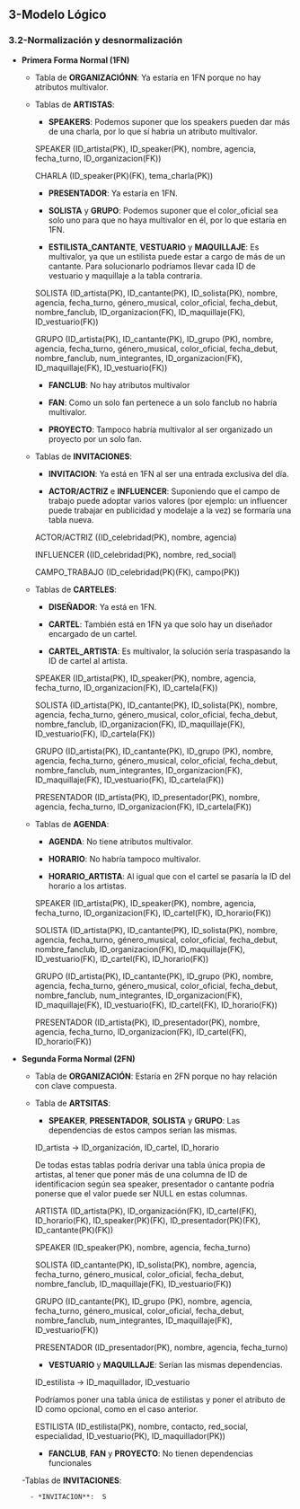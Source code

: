 ## 3-Modelo Lógico
### 3.2-Normalización y desnormalización

- **Primera Forma Normal (1FN)**

    - Tabla de **ORGANIZACIÓNN**: Ya estaría en 1FN porque no hay atributos multivalor.
    
    - Tablas de **ARTISTAS**:
        
        - **SPEAKERS**: Podemos suponer que los speakers pueden dar más de una charla, por lo que sí habria
        un atributo multivalor.
        
        SPEAKER (ID_artista(PK), ID_speaker(PK), nombre, agencia, fecha_turno, ID_organizacion(FK))
        
        CHARLA (ID_speaker(PK)(FK), tema_charla(PK))
        
        - **PRESENTADOR**: Ya estaría en 1FN.
        
        - **SOLISTA** y **GRUPO**: Podemos suponer que el color_oficial sea solo uno para que no haya multivalor en él, 
        por lo que estaría en 1FN.
        
        - **ESTILISTA_CANTANTE**, **VESTUARIO** y **MAQUILLAJE**: Es multivalor, ya que un estilista puede estar a cargo de más de un cantante.
        Para solucionarlo podríamos llevar cada ID de vestuario y maquillaje a la tabla contraria.
        
        SOLISTA (ID_artista(PK), ID_cantante(PK), ID_solista(PK), nombre, agencia, fecha_turno, género_musical, color_oficial, fecha_debut, nombre_fanclub, ID_organizacion(FK), ID_maquillaje(FK), ID_vestuario(FK))
        
        GRUPO (ID_artista(PK), ID_cantante(PK), ID_grupo (PK), nombre, agencia, fecha_turno, género_musical, color_oficial, fecha_debut, nombre_fanclub, num_integrantes, ID_organizacion(FK), ID_maquillaje(FK), ID_vestuario(FK))

        - **FANCLUB**: No hay atributos multivalor
        
        - **FAN**: Como un solo fan pertenece a un solo fanclub no habría multivalor.
        
        - **PROYECTO**: Tampoco habría multivalor al ser organizado un proyecto por un solo fan.
        
    - Tablas de **INVITACIONES**:
        
        - **INVITACION**: Ya está en 1FN al ser una entrada exclusiva del día.
        
        - **ACTOR/ACTRIZ** e **INFLUENCER**: Suponiendo que el campo de trabajo puede adoptar varios valores (por ejemplo: un influencer
        puede trabajar en publicidad y modelaje a la vez) se formaría una tabla nueva.
        
        ACTOR/ACTRIZ ((ID_celebridad(PK), nombre, agencia)
        
        INFLUENCER ((ID_celebridad(PK), nombre, red_social)
        
        CAMPO_TRABAJO (ID_celebridad(PK)(FK), campo(PK))
        
    - Tablas de **CARTELES**:
    
        - **DISEÑADOR**: Ya está en 1FN.
        
        - **CARTEL**: También está en 1FN ya que solo hay un diseñador encargado de un cartel.
        
        - **CARTEL_ARTISTA**: Es multivalor, la solución sería traspasando la ID de cartel al artista.
        
        SPEAKER (ID_artista(PK), ID_speaker(PK), nombre, agencia, fecha_turno, ID_organizacion(FK), ID_cartela(FK))
                
        SOLISTA (ID_artista(PK), ID_cantante(PK), ID_solista(PK), nombre, agencia, fecha_turno, género_musical, color_oficial, fecha_debut, nombre_fanclub, ID_organizacion(FK), ID_maquillaje(FK), ID_vestuario(FK), ID_cartela(FK))
                
        GRUPO (ID_artista(PK), ID_cantante(PK), ID_grupo (PK), nombre, agencia, fecha_turno, género_musical, color_oficial, fecha_debut, nombre_fanclub, num_integrantes, ID_organizacion(FK), ID_maquillaje(FK), ID_vestuario(FK), ID_cartela(FK))

        PRESENTADOR (ID_artista(PK), ID_presentador(PK), nombre, agencia, fecha_turno, ID_organizacion(FK), ID_cartela(FK))

    - Tablas de **AGENDA**:
    
        - **AGENDA**: No tiene atributos multivalor.
        
        - **HORARIO**: No habría tampoco multivalor.
        
        - **HORARIO_ARTISTA**: Al igual que con el cartel se pasaría la ID del horario a los artistas.
        
        SPEAKER (ID_artista(PK), ID_speaker(PK), nombre, agencia, fecha_turno, ID_organizacion(FK), ID_cartel(FK), ID_horario(FK))
                        
        SOLISTA (ID_artista(PK), ID_cantante(PK), ID_solista(PK), nombre, agencia, fecha_turno, género_musical, color_oficial, fecha_debut, nombre_fanclub, ID_organizacion(FK), ID_maquillaje(FK), ID_vestuario(FK), ID_cartel(FK), ID_horario(FK))
                        
        GRUPO (ID_artista(PK), ID_cantante(PK), ID_grupo (PK), nombre, agencia, fecha_turno, género_musical, color_oficial, fecha_debut, nombre_fanclub, num_integrantes, ID_organizacion(FK), ID_maquillaje(FK), ID_vestuario(FK), ID_cartel(FK), ID_horario(FK))
        
        PRESENTADOR (ID_artista(PK), ID_presentador(PK), nombre, agencia, fecha_turno, ID_organizacion(FK), ID_cartel(FK), ID_horario(FK))

- **Segunda Forma Normal (2FN)**

    - Tabla de **ORGANIZACIÓN**: Estaría en 2FN porque no hay relación con clave compuesta.
    
    - Tabla de **ARTSITAS**:
        
        - **SPEAKER**, **PRESENTADOR**, **SOLISTA** y **GRUPO**: Las dependencias de estos campos serían las mismas.
        
        ID_artista -> ID_organización, ID_cartel, ID_horario
        
        De todas estas tablas podría derivar una tabla única propia de artistas, al tener que poner más de una columna de ID de identificacion según sea speaker, presentador o cantante
        podría ponerse que el valor puede ser NULL en estas columnas.
        
        ARTISTA (ID_artista(PK), ID_organización(FK), ID_cartel(FK), ID_horario(FK), ID_speaker(PK)(FK), ID_presentador(PK)(FK), ID_cantante(PK)(FK))
        
        SPEAKER (ID_speaker(PK), nombre, agencia, fecha_turno)
                                
        SOLISTA (ID_cantante(PK), ID_solista(PK), nombre, agencia, fecha_turno, género_musical, color_oficial, fecha_debut, nombre_fanclub, ID_maquillaje(FK), ID_vestuario(FK))
                                
        GRUPO (ID_cantante(PK), ID_grupo (PK), nombre, agencia, fecha_turno, género_musical, color_oficial, fecha_debut, nombre_fanclub, num_integrantes, ID_maquillaje(FK), ID_vestuario(FK))
                
        PRESENTADOR (ID_presentador(PK), nombre, agencia, fecha_turno)

        - **VESTUARIO** y **MAQUILLAJE**: Serían las mismas dependencias.
        
        ID_estilista -> ID_maquillador, ID_vestuario
        
        Podríamos poner una tabla única de estilistas y poner el atributo de ID como opcional, como en el caso anterior.
        
        ESTILISTA (ID_estilista(PK), nombre, contacto, red_social, especialidad, ID_vestuario(PK), ID_maquillador(PK))
        
        - **FANCLUB**, **FAN** y **PROYECTO**: No tienen dependencias funcionales
        
    -Tablas de **INVITACIONES**:
    
        - *INVITACION**:  S